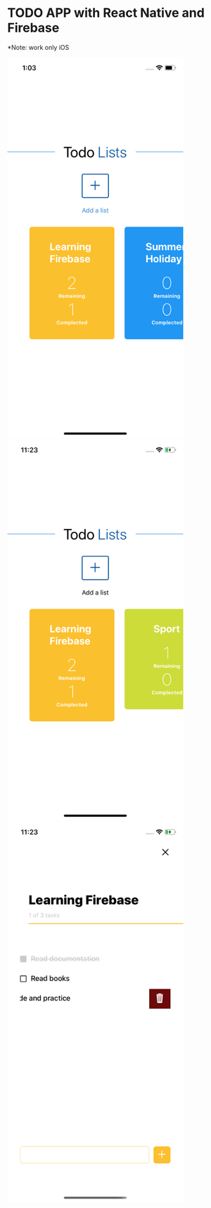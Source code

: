 # TODO APP with React Native and Firebase

*Note: work only iOS 

<img src = "https://github.com/ihranova/todoapp/blob/master/screenshots/Simulator%20Screen%20Shot%20-%20iPhone%2011%20-%202020-08-12%20at%2013.03.40.png" width = "400" />
<img src = "https://github.com/ihranova/todoapp/blob/master/screenshots/Simulator%20Screen%20Shot%20-%20iPhone%2011%20-%202020-08-14%20at%2011.23.39.png" width ="400" />
<img src = "https://github.com/ihranova/todoapp/blob/master/screenshots/Simulator%20Screen%20Shot%20-%20iPhone%2011%20-%202020-08-14%20at%2011.23.29.png" width = "400" />
